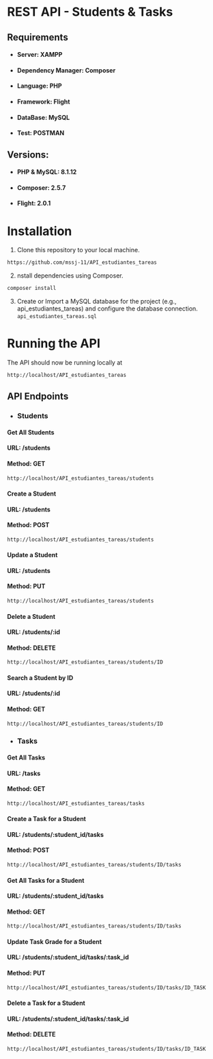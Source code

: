#   REST API - Students & Tasks


##  Requirements
*   #### Server: XAMPP
*   #### Dependency Manager: Composer
*   #### Language: PHP
*   #### Framework: Flight
*   #### DataBase: MySQL
*   #### Test: POSTMAN

##  Versions:
*   ####    PHP & MySQL: 8.1.12
*   ####    Composer: 2.5.7
*   ####    Flight: 2.0.1


# Installation

1. Clone this repository to your local machine.
```sh
https://github.com/mssj-11/API_estudiantes_tareas
```
2. nstall dependencies using Composer.
```sh
composer install
```
3. Create or Import a MySQL database for the project (e.g., api_estudiantes_tareas) and configure the database connection.
`api_estudiantes_tareas.sql`


# Running the API
The API should now be running locally at
```sh
http://localhost/API_estudiantes_tareas
```

##  API Endpoints
*   ###  Students
#### Get All Students
#### URL: /students
#### Method: GET
```sh
http://localhost/API_estudiantes_tareas/students
```

#### Create a Student
#### URL: /students
#### Method: POST
```sh
http://localhost/API_estudiantes_tareas/students
```


#### Update a Student
#### URL: /students
#### Method: PUT
```sh
http://localhost/API_estudiantes_tareas/students
```


#### Delete a Student
#### URL: /students/:id
#### Method: DELETE
```sh
http://localhost/API_estudiantes_tareas/students/ID
```


#### Search a Student by ID
#### URL: /students/:id
#### Method: GET
```sh
http://localhost/API_estudiantes_tareas/students/ID
```



*   ### Tasks
#### Get All Tasks
#### URL: /tasks
#### Method: GET
```sh
http://localhost/API_estudiantes_tareas/tasks
```

#### Create a Task for a Student
#### URL: /students/:student_id/tasks
#### Method: POST
```sh
http://localhost/API_estudiantes_tareas/students/ID/tasks
```

#### Get All Tasks for a Student
#### URL: /students/:student_id/tasks
#### Method: GET
```sh
http://localhost/API_estudiantes_tareas/students/ID/tasks
```

#### Update Task Grade for a Student
#### URL: /students/:student_id/tasks/:task_id
#### Method: PUT
```sh
http://localhost/API_estudiantes_tareas/students/ID/tasks/ID_TASK
```

#### Delete a Task for a Student
#### URL: /students/:student_id/tasks/:task_id
#### Method: DELETE
```sh
http://localhost/API_estudiantes_tareas/students/ID/tasks/ID_TASK
```